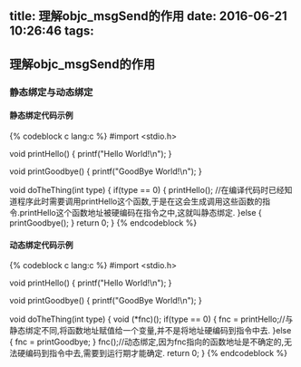 title: 理解objc_msgSend的作用
date: 2016-06-21 10:26:46
tags:
---

## 理解objc_msgSend的作用
### 静态绑定与动态绑定
#### 静态绑定代码示例
{% codeblock c lang:c %}
#import <stdio.h>

void printHello()
{
    printf("Hello World!\n");
}

void printGoodbye()
{
    printf("GoodBye World!\n");
}

void doTheThing(int type)
{
    if(type == 0)
    {
        printHello(); //在编译代码时已经知道程序此时需要调用printHello这个函数,于是在这会生成调用这些函数的指令.printHello这个函数地址被硬编码在指令之中,这就叫静态绑定.
    }else
    {
        printGoodbye();
    }
    return 0;
}
{% endcodeblock %}

#### 动态绑定代码示例
{% codeblock c lang:c %}
#import <stdio.h>

void printHello()
{
    printf("Hello World!\n");
}

void printGoodbye()
{
    printf("GoodBye World!\n");
}

void doTheThing(int type)
{
    void (*fnc)();
    if(type == 0)
    {
        fnc = printHello;//与静态绑定不同,将函数地址赋值给一个变量,并不是将地址硬编码到指令中去.
    }else
    {
        fnc = printGoodbye;
    }
    fnc();//动态绑定,因为fnc指向的函数地址是不确定的,无法硬编码到指令中去,需要到运行期才能确定.
    return 0;
}
{% endcodeblock %}
#### 
